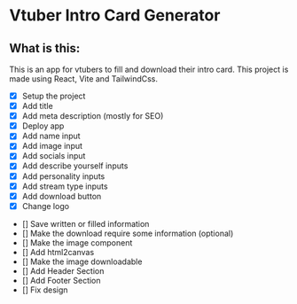 # Vtuber Intro Card Generator

## What is this:

This is an app for vtubers to fill and download their intro card.
This project is made using React, Vite and TailwindCss.

- [x] Setup the project
- [x] Add title
- [x] Add meta description (mostly for SEO)
- [x] Deploy app
- [x] Add name input
- [x] Add image input
- [x] Add socials input
- [x] Add describe yourself inputs
- [x] Add personality inputs
- [x] Add stream type inputs
- [x] Add download button
- [x] Change logo
- [] Save written or filled information
- [] Make the download require some information (optional)
- [] Make the image component
- [] Add html2canvas
- [] Make the image downloadable
- [] Add Header Section
- [] Add Footer Section
- [] Fix design
